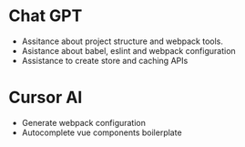 # Chat GPT
- Assitance about project structure and webpack tools.
- Asistance about babel, eslint and webpack configuration
- Assistance to create store and caching APIs

# Cursor AI
- Generate webpack configuration
- Autocomplete vue components boilerplate